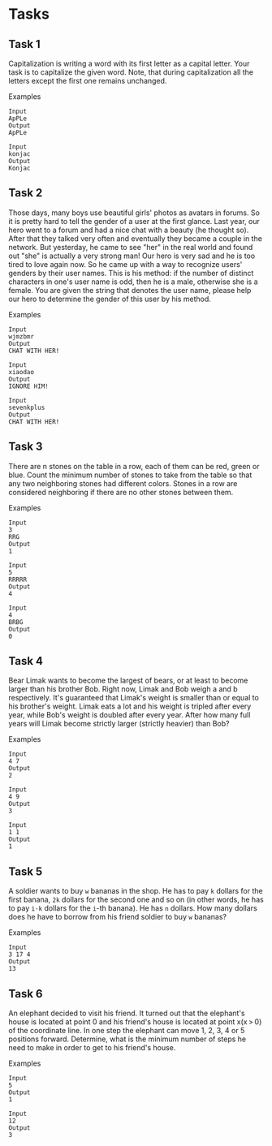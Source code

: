 # Tasks

## Task 1

Capitalization is writing a word with its first letter as a capital letter. Your task is to capitalize the given word. Note, that during capitalization all the letters except the first one remains unchanged.

Examples

```text
Input
ApPLe
Output
ApPLe

Input
konjac
Output
Konjac
```

## Task 2

Those days, many boys use beautiful girls' photos as avatars in forums. So it is pretty hard to tell the gender of a user at the first glance. Last year, our hero went to a forum and had a nice chat with a beauty (he thought so). After that they talked very often and eventually they became a couple in the network. But yesterday, he came to see "her" in the real world and found out "she" is actually a very strong man! Our hero is very sad and he is too tired to love again now. So he came up with a way to recognize users' genders by their user names. This is his method: if the number of distinct characters in one's user name is odd, then he is a male, otherwise she is a female. You are given the string that denotes the user name, please help our hero to determine the gender of this user by his method.

Examples

```text
Input
wjmzbmr
Output
CHAT WITH HER!

Input
xiaodao
Output
IGNORE HIM!

Input
sevenkplus
Output
CHAT WITH HER!
```

## Task 3

There are n stones on the table in a row, each of them can be red, green or blue. Count the minimum number of stones to take from the table so that any two neighboring stones had different colors. Stones in a row are considered neighboring if there are no other stones between them.

Examples

```text
Input
3
RRG
Output
1

Input
5
RRRRR
Output
4

Input
4
BRBG
Output
0
```

## Task 4

Bear Limak wants to become the largest of bears, or at least to become larger than his brother Bob. Right now, Limak and Bob weigh a and b respectively. It's guaranteed that Limak's weight is smaller than or equal to his brother's weight. Limak eats a lot and his weight is tripled after every year, while Bob's weight is doubled after every year. After how many full years will Limak become strictly larger (strictly heavier) than Bob?

Examples

```text
Input
4 7
Output
2

Input
4 9
Output
3

Input
1 1
Output
1
```

## Task 5

A soldier wants to buy `w` bananas in the shop. He has to pay `k` dollars for the first banana, `2k` dollars for the second one and so on (in other words, he has to pay `i·k` dollars for the `i`-th banana). He has `n` dollars. How many dollars does he have to borrow from his friend soldier to buy `w` bananas?

Examples

```text
Input
3 17 4
Output
13
```

## Task 6

An elephant decided to visit his friend. It turned out that the elephant's house is located at point 0 and his friend's house is located at point x(x > 0) of the coordinate line. In one step the elephant can move 1, 2, 3, 4 or 5 positions forward. Determine, what is the minimum number of steps he need to make in order to get to his friend's house.

Examples

```text
Input
5
Output
1

Input
12
Output
3
```


